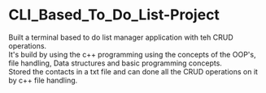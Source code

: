 # CLI_Based_To_Do_List-Project
Built a terminal based to do list manager application with teh CRUD operations.<br>
It's build by using the c++ programming using the concepts of the OOP's, file handling, Data structures and basic programming concepts.<br>
Stored the contacts in a txt file and can done all the CRUD operations on it by c++ file handling.
